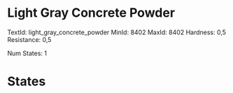# Light Gray Concrete Powder
TextId: light_gray_concrete_powder
MinId: 8402
MaxId: 8402
Hardness: 0,5
Resistance: 0,5

Num States: 1
# States
```

```